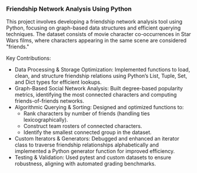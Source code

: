 ### Friendship Network Analysis Using Python
This project involves developing a friendship network analysis tool using Python, focusing on graph-based data structures and efficient querying techniques. The dataset consists of movie character co-occurrences in Star Wars films, where characters appearing in the same scene are considered "friends."

Key Contributions:
- Data Processing & Storage Optimization: Implemented functions to load, clean, and structure friendship relations using Python’s List, Tuple, Set, and Dict types for efficient lookups.
- Graph-Based Social Network Analysis: Built degree-based popularity metrics, identifying the most connected characters and computing friends-of-friends networks.
- Algorithmic Querying & Sorting: Designed and optimized functions to:
  - Rank characters by number of friends (handling ties lexicographically).
  - Construct team rosters of connected characters.
  - Identify the smallest connected group in the dataset.
- Custom Iterators & Generators: Debugged and enhanced an iterator class to traverse friendship relationships alphabetically and implemented a Python generator function for improved efficiency.
- Testing & Validation: Used pytest and custom datasets to ensure robustness, aligning with automated grading benchmarks.

